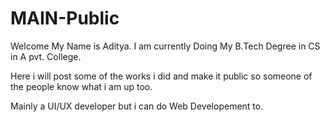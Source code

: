 # MAIN-Public
Welcome My Name is Aditya. I am currently Doing My B.Tech Degree in CS in A pvt. College.

Here i will post some of the works i did and make it public so someone of the people know what i am up too.

Mainly a UI/UX developer but i can do Web Developement to.

